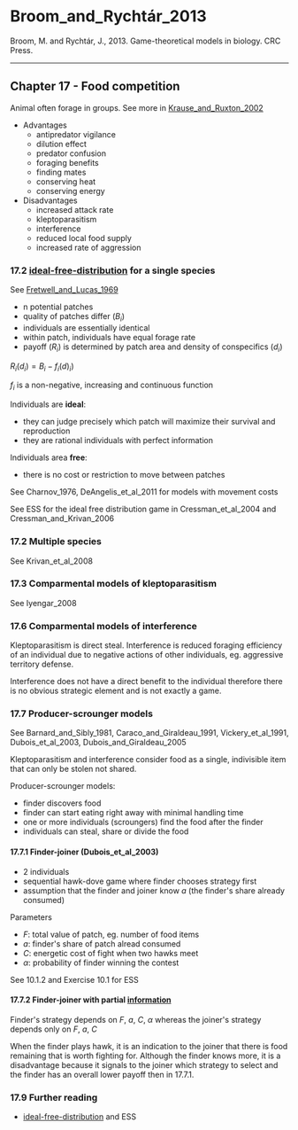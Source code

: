 # Broom_and_Rychtár_2013

Broom, M. and Rychtár, J., 2013. Game-theoretical models in biology. CRC Press.

---

## Chapter 17 - Food competition

Animal often forage in groups. See more in [Krause_and_Ruxton_2002](Krause_and_Ruxton_2002.md)

- Advantages
	- antipredator vigilance
	- dilution effect
	- predator confusion
	- foraging benefits
	- finding mates
	- conserving heat
	- conserving energy
- Disadvantages
	- increased attack rate
	- kleptoparasitism
	- interference
	- reduced local food supply
	- increased rate of aggression

### 17.2 [ideal-free-distribution](../topics/ideal-free-distribution.md) for a single species

See [Fretwell_and_Lucas_1969](../papers/Fretwell_and_Lucas_1969.md)

- n potential patches
- quality of patches differ ($B_{i}$)
- individuals are essentially identical
- within patch, individuals have equal forage rate
- payoff ($R_{i}$) is determined by patch area and density of conspecifics  ($d_{i}$)

$R_{i} (d_{i}) = B_{i} - f_{i}(d)_{i})$

$f_{i}$ is a non-negative, increasing and continuous function

Individuals are **ideal**:
- they can judge precisely which patch will maximize their survival and reproduction
- they are rational individuals with perfect information

Individuals area **free**: 
- there is no cost or restriction to move between patches

See Charnov_1976, DeAngelis_et_al_2011 for models with movement costs

See ESS for the ideal free distribution game in Cressman_et_al_2004 and Cressman_and_Krivan_2006

### 17.2 Multiple species

See Krivan_et_al_2008

### 17.3 Comparmental models of kleptoparasitism

See Iyengar_2008

### 17.6 Comparmental models of interference

Kleptoparasitism is direct steal. Interference is reduced foraging efficiency of an individual due to negative actions of other individuals, eg. aggressive territory defense. 

Interference does not have a direct benefit to the individual therefore there is no obvious strategic element and is not exactly a game. 

### 17.7 Producer-scrounger models

See Barnard_and_Sibly_1981, Caraco_and_Giraldeau_1991, Vickery_et_al_1991, Dubois_et_al_2003, Dubois_and_Giraldeau_2005

Kleptoparasitism and interference consider food as a single, indivisible item that can only be stolen not shared. 

Producer-scrounger models:
- finder discovers food
- finder can start eating right away with minimal handling time
- one or more individuals (scroungers) find the food after the finder
- individuals can steal, share or divide the food


#### 17.7.1 Finder-joiner (Dubois_et_al_2003)

- 2 individuals
- sequential hawk-dove game where finder chooses strategy first
- assumption that the finder and joiner know $a$ (the finder's share already consumed)

Parameters

- $F$: total value of patch, eg. number of food items
- $a$: finder's share of patch alread consumed
- $C$: energetic cost of fight when two hawks meet
- $\alpha$: probability of finder winning the contest

See 10.1.2 and Exercise 10.1 for ESS


#### 17.7.2 Finder-joiner with partial [information](../topics/information.md)

Finder's strategy depends on $F$, $a$, $C$, $\alpha$ whereas the joiner's strategy depends only on $F$, $a$, $C$

When the finder plays hawk, it is an indication to the joiner that there is food remaining that is worth fighting for. Although the finder knows more, it is a disadvantage because it signals to the joiner which strategy to select and the finder has an overall lower payoff then in 17.7.1. 

### 17.9 Further reading

- [ideal-free-distribution](../topics/ideal-free-distribution.md) and ESS
